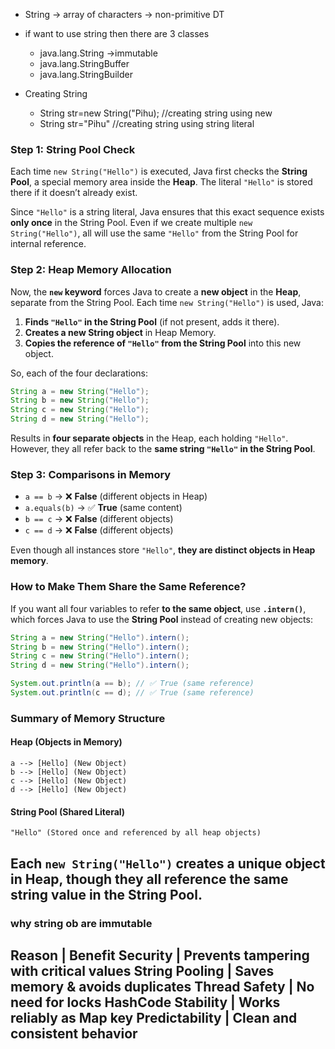 - String -> array of characters -> non-primitive DT
- if want to use string then there are 3 classes
    - java.lang.String ->immutable
    - java.lang.StringBuffer
    - java.lang.StringBuilder
  
- Creating String
    - String str=new String("Pihu); //creating string using new 
    - String str="Pihu" //creating string using string literal
      

### Step 1: **String Pool Check**
Each time `new String("Hello")` is executed, Java first checks the **String Pool**, a special memory area inside the **Heap**. The literal `"Hello"` is stored there if it doesn’t already exist.

Since `"Hello"` is a string literal, Java ensures that this exact sequence exists **only once** in the String Pool. Even if we create multiple `new String("Hello")`, all will use the same `"Hello"` from the String Pool for internal reference.

### Step 2: **Heap Memory Allocation**
Now, the **`new` keyword** forces Java to create a **new object** in the **Heap**, separate from the String Pool.
Each time `new String("Hello")` is used, Java:
1. **Finds `"Hello"` in the String Pool** (if not present, adds it there).
2. **Creates a new String object** in Heap Memory.
3. **Copies the reference of `"Hello"` from the String Pool** into this new object.

So, each of the four declarations:

```java
String a = new String("Hello");
String b = new String("Hello");
String c = new String("Hello");
String d = new String("Hello");
```

Results in **four separate objects** in the Heap, each holding `"Hello"`. However, they all refer back to the **same string `"Hello"` in the String Pool**.

### Step 3: **Comparisons in Memory**
- `a == b` → ❌ **False** (different objects in Heap)
- `a.equals(b)` → ✅ **True** (same content)
- `b == c` → ❌ **False** (different objects)
- `c == d` → ❌ **False** (different objects)

Even though all instances store `"Hello"`, **they are distinct objects in Heap memory**.

### How to Make Them Share the Same Reference?
If you want all four variables to refer **to the same object**, use **`.intern()`**, which forces Java to use the **String Pool** instead of creating new objects:

```java
String a = new String("Hello").intern();
String b = new String("Hello").intern();
String c = new String("Hello").intern();
String d = new String("Hello").intern();

System.out.println(a == b); // ✅ True (same reference)
System.out.println(c == d); // ✅ True (same reference)
```

### **Summary of Memory Structure**
#### **Heap (Objects in Memory)**
```
a --> [Hello] (New Object)
b --> [Hello] (New Object)
c --> [Hello] (New Object)
d --> [Hello] (New Object)
```
#### **String Pool (Shared Literal)**
```
"Hello" (Stored once and referenced by all heap objects)
```

Each `new String("Hello")` **creates a unique object in Heap**, though they all reference the **same string value in the String Pool**.
---
### why string ob are immutable
Reason | Benefit
Security | Prevents tampering with critical values
String Pooling | Saves memory & avoids duplicates
Thread Safety | No need for locks
HashCode Stability | Works reliably as Map key
Predictability | Clean and consistent behavior
---